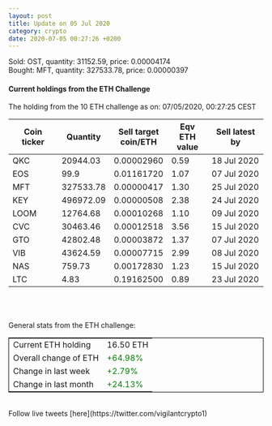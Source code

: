 ```yaml
---
layout: post
title: Update on 05 Jul 2020
category: crypto
date: 2020-07-05 00:27:26 +0200
---
```

<!-- Global site tag (gtag.js) - Google Analytics -->
<script async src="https://www.googletagmanager.com/gtag/js?id=UA-103831149-5"></script>
<script>
  window.dataLayer = window.dataLayer || [];
  function gtag(){dataLayer.push(arguments);}
  gtag('js', new Date());

  gtag('config', 'UA-103831149-5');
</script>
Sold: OST, quantity:     31152.59, price:   0.00004174<br>Bought: MFT, quantity:    327533.78, price:   0.00000397<br>

#### Current holdings from the ETH Challenge

The holding from the 10 ETH challenge as on: 07/05/2020, 00:27:25 CEST

|Coin ticker|Quantity|Sell target<br>coin/ETH|Eqv ETH<br>value|Sell latest by|
|-----------|--------|-----------|-----------|--------------|
QKC|20944.03|  0.00002960|0.59|18 Jul 2020|
EOS|99.9|  0.01161720|1.07|07 Jul 2020|
MFT|327533.78|  0.00000417|1.30|25 Jul 2020|
KEY|496972.09|  0.00000508|2.38|24 Jul 2020|
LOOM|12764.68|  0.00010268|1.10|09 Jul 2020|
CVC|30463.46|  0.00012518|3.56|15 Jul 2020|
GTO|42802.48|  0.00003872|1.37|07 Jul 2020|
VIB|43624.59|  0.00007715|2.99|08 Jul 2020|
NAS|759.73|  0.00172830|1.23|15 Jul 2020|
LTC|4.83|  0.19162500|0.89|23 Jul 2020|

<br>
<br>
<br>
General stats from the ETH challenge:

<table style="border:1px solid black;margin-left:auto;margin-right:auto;">
	<tbody>
	<tr>
		<td>Current ETH holding</td>
		<td>     16.50 ETH</td>
	</tr>
	<tr>
		<td>Overall change of ETH</td>
		<td><font color="green">+64.98%</font></td>
	</tr>
	<tr>
		<td>Change in last week</td>
		<td><font color="green">+2.79%</font></td>
	</tr>
	<tr>
		<td>Change in last month</td>
		<td><font color="green">+24.13%</font></td>
	</tr>
	</tbody>
</table>

<br>
Follow live tweets [here](https://twitter.com/vigilantcrypto1)
<br>
<br>